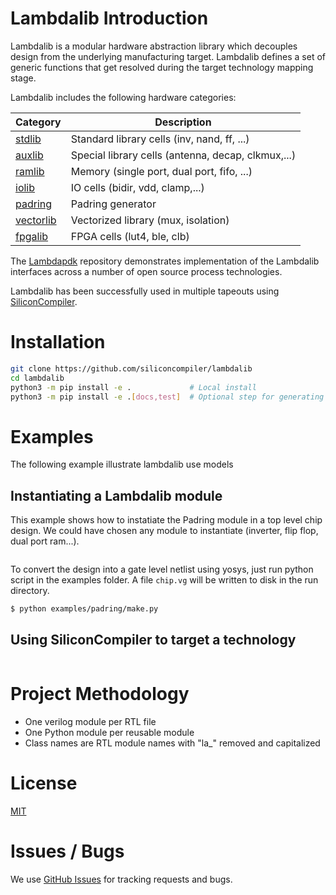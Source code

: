 # Lambdalib Introduction

Lambdalib is a modular hardware abstraction library which decouples design from the underlying manufacturing target. Lambdalib defines a set of generic functions that get resolved during the target technology mapping stage.

Lambdalib includes the following hardware categories:

| Category                            | Description                           |
|-------------------------------------|---------------------------------------|
|[stdlib](lambdalib/stdlib/rtl)       | Standard library cells (inv, nand, ff, ...)
|[auxlib](lambdalib/auxlib/rtl)       | Special library cells (antenna, decap, clkmux,...)
|[ramlib](lambdalib/ramlib/rtl)       | Memory (single port, dual port, fifo, ...)
|[iolib](lambdalib/iolib)             | IO cells (bidir, vdd, clamp,...)
|[padring](lambdalib/padring)         | Padring generator
|[vectorlib](lambdalib/vecib/rtl)     | Vectorized library (mux, isolation)
|[fpgalib](lambdalib/fpgalib/rtl)     | FPGA cells (lut4, ble, clb)

The [Lambdapdk](https://github.com/siliconcompiler/lambdapdk) repository demonstrates implementation of the Lambdalib interfaces across a number of open source process technologies.

Lambdalib has been successfully used in multiple tapeouts using [SiliconCompiler](https://github.com/siliconcompiler/siliconcompiler).


# Installation

```sh
git clone https://github.com/siliconcompiler/lambdalib
cd lambdalib
python3 -m pip install -e .             # Local install
python3 -m pip install -e .[docs,test]  # Optional step for generating docs and running tests
```

# Examples

The following example illustrate lambdalib use models

## Instantiating a Lambdalib module

This example shows how to instatiate the Padring module in a top level chip design.
We could have chosen any module to instantiate (inverter, flip flop, dual port ram...).


```python
```

To convert the design into a gate level netlist using yosys, just run python script
in the examples folder. A file `chip.vg` will be written to disk in the run directory.

```bash
$ python examples/padring/make.py
```

## Using SiliconCompiler to target a technology

```python
```


# Project Methodology

- One verilog module per RTL file
- One Python module per reusable module
- Class names are RTL module names with "la_" removed and capitalized

# License

[MIT](LICENSE)

# Issues / Bugs

We use [GitHub Issues](https://github.com/siliconcompiler/lambdalib/issues) for tracking requests and bugs.
